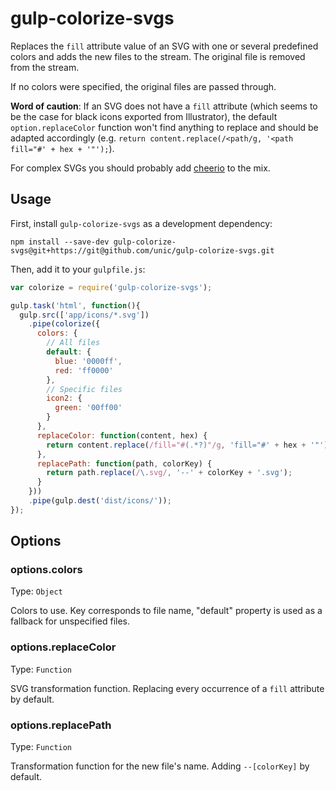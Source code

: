 # gulp-colorize-svgs

Replaces the ```fill``` attribute value of an SVG with one or several predefined colors and adds the new files to the stream. The original file is removed from the stream.

If no colors were specified, the original files are passed through.

**Word of caution**: If an SVG does not have a ```fill``` attribute (which seems to be the case for black icons exported from Illustrator), the default ```option.replaceColor``` function won't find anything to replace and should be adapted accordingly (e.g. ```return content.replace(/<path/g, '<path fill="#' + hex + '"');```).

For complex SVGs you should probably add [cheerio](http://npmjs.com/package/cheerio) to the mix.


## Usage

First, install `gulp-colorize-svgs` as a development dependency:

```shell
npm install --save-dev gulp-colorize-svgs@git+https://git@github.com/unic/gulp-colorize-svgs.git
```

Then, add it to your `gulpfile.js`:

```javascript
var colorize = require('gulp-colorize-svgs');

gulp.task('html', function(){
  gulp.src(['app/icons/*.svg'])
    .pipe(colorize({
      colors: {
        // All files
        default: {
          blue: '0000ff',
          red: 'ff0000'
        },
        // Specific files
        icon2: {
          green: '00ff00'
        }
      },
      replaceColor: function(content, hex) {
        return content.replace(/fill="#(.*?)"/g, 'fill="#' + hex + '"');
      },
      replacePath: function(path, colorKey) {
        return path.replace(/\.svg/, '--' + colorKey + '.svg');
      }
    }))
    .pipe(gulp.dest('dist/icons/'));
});
```


## Options

### options.colors
Type: `Object`

Colors to use. Key corresponds to file name, "default" property is used as a fallback for unspecified files.

### options.replaceColor
Type: `Function`

SVG transformation function. Replacing every occurrence of a ```fill``` attribute by default.

### options.replacePath
Type: `Function`

Transformation function for the new file's name. Adding ```--[colorKey]``` by default.
